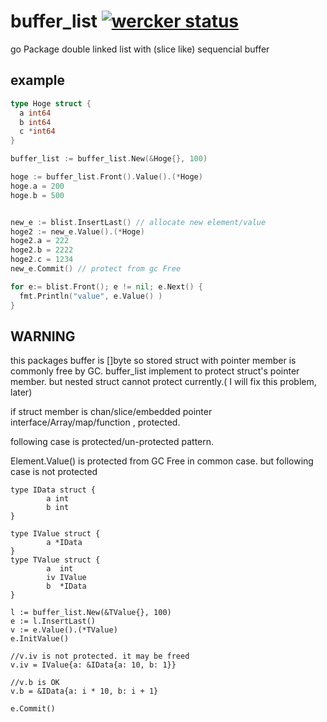 # buffer_list [![wercker status](https://app.wercker.com/status/af71821c3a51e35a170766fdab30e1b8/s "wercker status")](https://app.wercker.com/project/bykey/af71821c3a51e35a170766fdab30e1b8)
go Package  double linked list with (slice like) sequencial buffer




## example
```go
type Hoge struct {
  a int64
  b int64
  c *int64
}

buffer_list := buffer_list.New(&Hoge{}, 100)

hoge := buffer_list.Front().Value().(*Hoge)
hoge.a = 200
hoge.b = 500


new_e := blist.InsertLast() // allocate new element/value
hoge2 := new_e.Value().(*Hoge)
hoge2.a = 222
hoge2.b = 2222
hoge2.c = 1234
new_e.Commit() // protect from gc Free

for e:= blist.Front(); e != nil; e.Next() {
  fmt.Println("value", e.Value() )
}

```

## WARNING
this packages buffer is []byte so stored struct with pointer member is commonly free by GC.
buffer_list implement to protect struct's  pointer member. but nested struct cannot protect 
currently.( I will fix this problem, later)

if struct member is chan/slice/embedded pointer interface/Array/map/function , protected.


following case is protected/un-protected pattern.

Element.Value() is protected from GC Free in common case.
but following case is not protected


```gp
type IData struct {
        a int
        b int
}

type IValue struct {
        a *IData
}
type TValue struct {
        a  int
        iv IValue
        b  *IData
}

l := buffer_list.New(&TValue{}, 100)
e := l.InsertLast()
v := e.Value().(*TValue)
e.InitValue()

//v.iv is not protected. it may be freed 
v.iv = IValue{a: &IData{a: 10, b: 1}}

//v.b is OK
v.b = &IData{a: i * 10, b: i + 1}

e.Commit()

```


